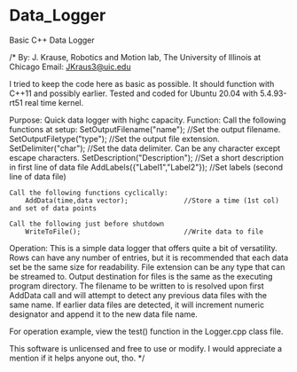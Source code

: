 # Data_Logger
Basic C++ Data Logger


/*
By: J. Krause, Robotics and Motion lab, The University of Illinois at Chicago
Email: JKraus3@uic.edu

I tried to keep the code here as basic as possible. It should function with C++11 and possibly earlier.
Tested and coded for Ubuntu 20.04 with 5.4.93-rt51 real time kernel.

Purpose: Quick data logger with highc capacity.
Function:
    Call the following functions at setup:
        SetOutputFilename("name");              //Set the output filename.
        SetOutputFiletype("type");              //Set the output file extension.
        SetDelimiter("char");                   //Set the data delimiter. Can be any character except escape characters.
        SetDescription("Description");          //Set a short description in first line of data file
        AddLabels({"Label1","Label2"});         //Set labels (second line of data file)

    Call the following functions cyclically:
        AddData(time,data vector);              //Store a time (1st col) and set of data points

    Call the following just before shutdown
        WriteToFile();                          //Write data to file

Operation:
    This is a simple data logger that offers quite a bit of versatility. Rows can have any number of
    entries, but it is recommended that each data set be the same size for readability. File extension
    can be any type that can be streamed to. Output destination for files is the same as the
    executing program directory. The filename to be written to is resolved upon first AddData call
    and will attempt to detect any previous data files with the same name. If earlier data files are
    detected, it will increment numeric designator and append it to the new data file name.

For operation example, view the test() function in the Logger.cpp class file.

This software is unlicensed and free to use or modify. I would appreciate a mention if it helps anyone out, tho.
*/
